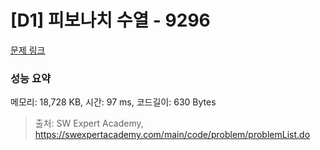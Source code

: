 # [D1] 피보나치 수열 - 9296 

[문제 링크](https://swexpertacademy.com/main/code/problem/problemDetail.do?contestProbId=AW9lUl3aeCwDFAUY) 

### 성능 요약

메모리: 18,728 KB, 시간: 97 ms, 코드길이: 630 Bytes



> 출처: SW Expert Academy, https://swexpertacademy.com/main/code/problem/problemList.do